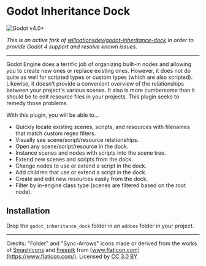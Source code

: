# Godot Inheritance Dock

<!--![Godot v3.0+](https://img.shields.io/badge/Godot-v3.0+_-%23478cbf?logo=godot-engine&logoColor=white)-->
![Godot v4.0+](https://img.shields.io/badge/Godot-v4.0+-%23478cbf?logo=godot-engine&logoColor=white)

*This is an active fork of [willnationsdev/godot-inheritance-dock](https://github.com/willnationsdev/godot-inheritance-dock) in order to provide Godot 4 support and resolve known issues.*

---

Godot Engine does a terrific job of organizing built-in nodes and allowing you to create new ones or replace existing ones. However, it does not do quite as well for scripted types or custom types (which are also scripted). Likewise, it doesn't provide a convenient overview of the relationships between your project's various scenes. It also is more cumbersome than it should be to edit resource files in your projects. This plugin seeks to remedy those problems.

With this plugin, you will be able to...

- Quickly locate existing scenes, scripts, and resources with filenames that match custom regex filters.
- Visually see scene/script/resource relationships.
- Open any scene/script/resource in the dock.
- Instance scenes and nodes with scripts into the scene tree.
- Extend new scenes and scripts from the dock.
- Change nodes to use or extend a script in the dock.
- Add children that use or extend a script in the dock.
- Create and edit new resources easily from the dock.
- Filter by in-engine class type (scenes are filtered based on the root node).

## Installation

Drop the `godot_inheritance_dock` folder in an `addons` folder in your project.

---

Credits:
"Folder" and "Sync-Arrows" icons made or derived from the works of [SmashIcons](https://www.flaticon.com/authors/smashicons) and [Freepik](https://www.flaticon.com/authors/freepik) from [www.flaticon.com](https://www.flaticon.com/). Licensed by [CC 3.0 BY](http://creativecommons.org/licenses/by/3.0/)
